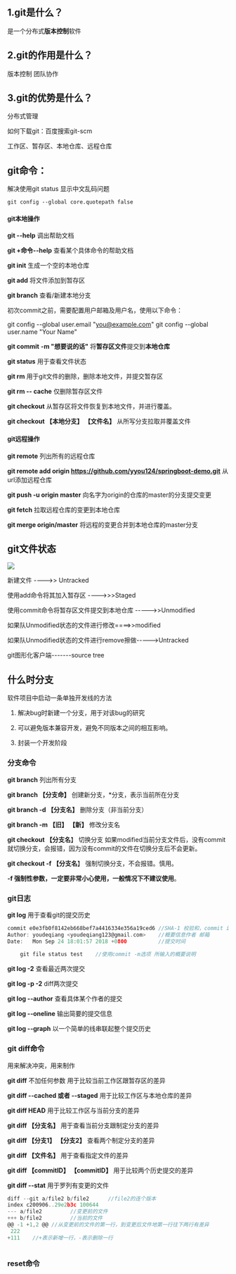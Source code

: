 ## 1.git是什么？

是一个分布式**版本控制**软件

## 2.git的作用是什么？

版本控制 团队协作

## 3.git的优势是什么？

分布式管理

如何下载git：百度搜索git-scm

工作区、暂存区、本地仓库、远程仓库

## git命令：

解决使用git status 显示中文乱码问题

`git config --global core.quotepath false`



#### git本地操作

**git --help**	调出帮助文档

**git +命令--help**	查看某个具体命令的帮助文档

**git init**	生成一个空的本地仓库

**git add**	将文件添加到暂存区

**git branch**	查看/新建本地分支

初次commit之前，需要配置用户邮箱及用户名，使用以下命令：

 git config --global user.email "you@example.com"
 git config --global user.name "Your Name"

**git commit** **-m "想要说的话"**		将**暂存区文件**提交到**本地仓库**

**git status**	用于查看文件状态

**git rm**	用于git文件的删除，删除本地文件，并提交暂存区

**git rm -- cache**	仅删除暂存区文件

**git checkout** 从暂存区将文件恢复到本地文件，并进行覆盖。

**git checkout 【本地分支】 【文件名】**	从所写分支拉取并覆盖文件

#### git远程操作

**git remote** 列出所有的远程仓库

**git remote add origin https://github.com/yyou124/springboot-demo.git** 从url添加远程仓库

**git push -u origin master**	向名字为origin的仓库的master的分支提交变更

**git fetch**	拉取远程仓库的变更到本地仓库

**git merge origin/master**	将远程的变更合并到本地仓库的master分支

## git文件状态

![](C:\Users\youde\Pictures\git文件状态.jpg)



新建文件 ---->> Untracked

使用add命令将其加入暂存区 ---->>>Staged

使用commit命令将暂存区文件提交到本地仓库 ----->>Unmodified

如果队Unmodified状态的文件进行修改====>>modified

如果队Unmodified状态的文件进行remove擦做----->Untracked

git图形化客户端-------source tree



## 什么时分支

软件项目中启动一条单独开发线的方法

1. 解决bug时新建一个分支，用于对该bug的研究

2. 可以避免版本兼容开发，避免不同版本之间的相互影响。

3. 封装一个开发阶段

### 分支命令

**git branch** 列出所有分支

**git branch 【分支命】** 创建新分支，*分支，表示当前所在分支

**git branch -d 【分支名】** 删除分支（非当前分支）

**git branch -m 【旧】 【新】** 修改分支名

**git checkout 【分支名**】 切换分支 如果modified当前分支文件后，没有commit就切换分支，会报错，因为没有commit的文件在切换分支后不会更新。

**git checkout -f 【分支名**】 强制切换分支，不会报错。慎用。

**-f 强制性参数，一定要非常小心使用，一般情况下不建议使用**。

### git日志

**git log** 用于查看git的提交历史

```c
commit e0e3fb0f8142eb668bef7a4416334e356a19ced6	//SHA-1 校验和，commit id
Author: youdeqiang <youdeqiang123@gmail.com>	//概要信息作者 邮箱
Date:   Mon Sep 24 18:01:57 2018 +0800			//提交时间
    
    git file status test	//使用commit -m选项 所输入的概要说明
```



**git log -2** 查看最近两次提交

**git log -p -2** diff两次提交

**git log --author** 查看具体某个作者的提交

**git log --oneline** 输出简要的提交信息

**git log --graph** 以一个简单的线串联起整个提交历史

### git diff命令

用来解决冲突，用来制作

**git diff** 不加任何参数 用于比较当前工作区跟暂存区的差异

**git diff --cached 或者 --staged**		用于比较工作区与本地仓库的差异

**git diff HEAD** 用于比较工作区与当前分支的差异

**git diff 【分支名】** 用于查看当前分支跟制定分支的差异

**git diff 【分支1】 【分支2】** 查看两个制定分支的差异

**git diff 【文件名】** 用于查看指定文件的差异

**git diff 【commitID】 【commitID】** 用于比较两个历史提交的差异

**git diff --stat** 用于罗列有变更的文件

```c
diff --git a/file2 b/file2		//file2的连个版本
index c200906..29e2b3c 100644
--- a/file2			//变更前的文件
+++ b/file2			//当前的文件
@@ -1 +1,2 @@ //从变更前的文件的第一行，到变更后文件地第一行往下两行有差异
 222
+111	//+表示新增一行，-表示删除一行
 
```

### reset命令

